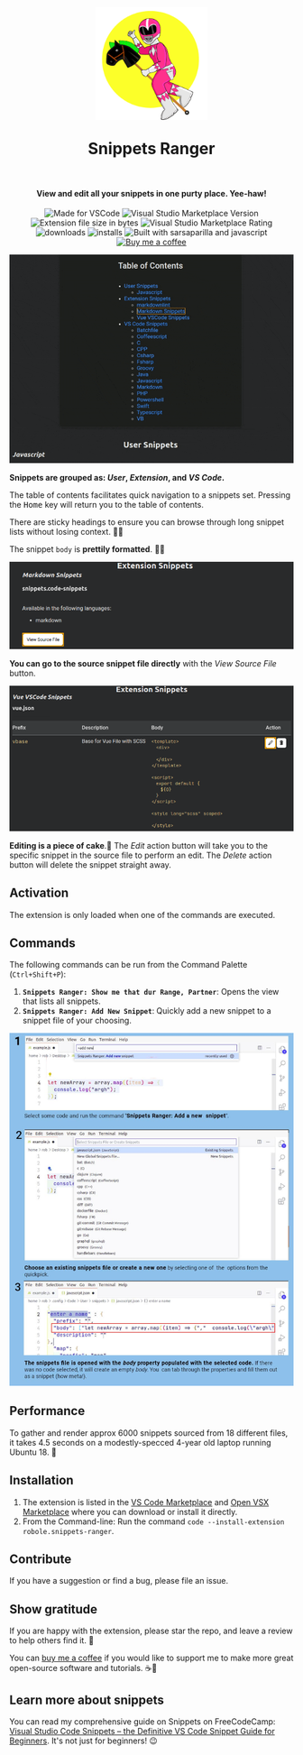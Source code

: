 <h1 align="center">
  <br>
    <img align="center" src="img/logo.png" width="200">
  <br>
	<br>
  Snippets Ranger
  <br>
  <br>
</h1>
<h4 align="center">View and edit all your snippets in one purty place. Yee-haw!</h4>

<p align="center">
<img src="https://img.shields.io/static/v1?logo=visual-studio-code&label=made%20for&message=VS%20Code&color=0000ff" alt="Made for VSCode">
<img src="https://img.shields.io/visual-studio-marketplace/v/robole.snippets-ranger?logo=visual-studio-code&color=ffa500" alt="Visual Studio Marketplace Version">
<img src="https://img.shields.io/static/v1?logo=visual-studio-code&label=size&message=65KB&color=008000"
alt="Extension file size in bytes">
<img src="https://img.shields.io/visual-studio-marketplace/r/robole.snippets-ranger?logo=visual-studio-code&color=yellow" alt="Visual Studio Marketplace Rating">
<img src="https://img.shields.io/visual-studio-marketplace/d/robole.snippets-ranger?logo=visual-studio-code&color=blue" alt="downloads"/>
<img src="https://img.shields.io/visual-studio-marketplace/i/robole.snippets-ranger?logo=visual-studio-code&color=blue" alt="installs"/>
<img src="https://img.shields.io/static/v1?label=built%20with&message=sarsaparilla%20%26%20javascript&color=violet" alt="Built with sarsaparilla and javascript"/>
<a href="https://ko-fi.com/roboleary"><img src="https://img.shields.io/badge/Buy%20me%20a%20coffee-$4-orange?logo=buy-me-a-coffee" alt="Buy me a coffee"></a>
</p>

<p align="center">
<img src="img/screenshots/demo.gif" alt="demo"/>
</p>

**Snippets are grouped as: *User*, *Extension*, and *VS Code*.**

The table of contents facilitates quick navigation to a snippets set. Pressing the <kbd>Home</kbd> key will return you to the table of contents.

There are sticky headings to ensure you can browse through long snippet lists without losing context. 🦎🔝

The snippet `body` is **prettily formatted**. 🌻✨

![view source screenshot](img/screenshots/view-source.png)

**You can go to the source snippet file directly** with the *View Source File* button.

![view source screenshot](img/screenshots/edit.png)

**Editing is a piece of cake**.🍰 The *Edit* action button will take you to the specific snippet in the source file to perform an edit. The *Delete* action button will delete the snippet straight away.

## Activation

The extension is only loaded when one of the commands are executed.

## Commands

The following commands can be run from the Command Palette (`Ctrl+Shift+P`):

1. **`Snippets Ranger: Show me that dur Range, Partner`**: Opens the view that lists all snippets.
1. **`Snippets Ranger: Add New Snippet`**: Quickly add a new snippet to a snippet file of your choosing.

![add new snippet](img/screenshots/add-new.jpg)

## Performance

To gather and render approx 6000 snippets sourced from 18 different files, it takes 4.5 seconds on a modestly-specced 4-year old laptop running Ubuntu 18. 🚀

## Installation

1. The extension is listed in the [VS Code Marketplace](https://marketplace.visualstudio.com/items?itemName=robole.snippets-ranger) and [Open VSX Marketplace](https://open-vsx.org/extension/robole/snippets-ranger) where you can download or install it directly.
1. From the Command-line: Run the command `code --install-extension robole.snippets-ranger`.

## Contribute

If you have a suggestion or find a bug, please file an issue.

## Show gratitude

If you are happy with the extension, please star the repo, and leave a review to help others find it. 🌟

You can [buy me a coffee](https://ko-fi.com/roboleary) if you would like to support me to make more great open-source software and tutorials. ☕🙏

## Learn more about snippets

You can read my comprehensive guide on Snippets on FreeCodeCamp: [Visual Studio Code Snippets – the Definitive VS Code Snippet Guide for Beginners](https://www.freecodecamp.org/news/definitive-guide-to-snippets-visual-studio-code/). It's not just for beginners! 😉
